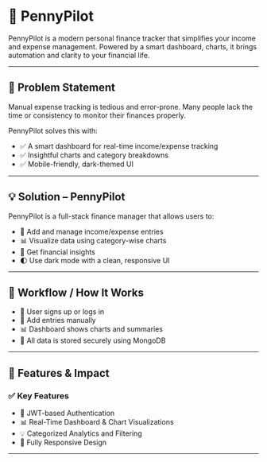 # 💸 PennyPilot

PennyPilot is a modern personal finance tracker that simplifies your income and expense management. Powered by a smart dashboard, charts, it brings automation and clarity to your financial life.

---

## 🧩 Problem Statement

Manual expense tracking is tedious and error-prone. Many people lack the time or consistency to monitor their finances properly.

PennyPilot solves this with:
- ✅ A smart dashboard for real-time income/expense tracking
- ✅ Insightful charts and category breakdowns
- ✅ Mobile-friendly, dark-themed UI

---

## 💡 Solution – PennyPilot

PennyPilot is a full-stack finance manager that allows users to:
- 🧾 Add and manage income/expense entries
- 📊 Visualize data using category-wise charts
- 🧠 Get financial insights
- 🌓 Use dark mode with a clean, responsive UI

---

## 🔁 Workflow / How It Works

- 🔐 User signs up or logs in
- 💬 Add entries manually 
- 📊 Dashboard shows charts and summaries
- 📁 All data is stored securely using MongoDB


---

## 🚀 Features & Impact

### ✅ Key Features

- 🔐 JWT-based Authentication  
- 📊 Real-Time Dashboard & Chart Visualizations  
- 💡 Categorized Analytics and Filtering  
- 📱 Fully Responsive Design  

---
